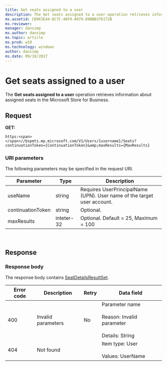 ```yaml
---
title: Get seats assigned to a user
description: The Get seats assigned to a user operation retrieves information about assigned seats in the Microsoft Store for Business.
ms.assetid: CB963E44-8C7C-46F9-A979-89BBB376172B
ms.reviewer: 
manager: dansimp
ms.author: dansimp
ms.topic: article
ms.prod: w10
ms.technology: windows
author: dansimp
ms.date: 09/18/2017
---
```


# Get seats assigned to a user

The **Get seats assigned to a user** operation retrieves information about assigned seats in the Microsoft Store for Business.

## Request

**GET:**

```http
https:<span></span>//bspmts.mp.microsoft.com/V1/Users/{username}/Seats?continuationToken={ContinuationToken}&amp;maxResults={MaxResults}
```

### URI parameters

The following parameters may be specified in the request URI.

|Parameter|Type|Description|
|--- |--- |--- |
|useName|string|Requires UserPrincipalName (UPN). User name of the target user account.|
|continuationToken|string|Optional.|
|maxResults|inteter-32|Optional. Default = 25, Maximum = 100|

 
## Response

### Response body

The response body contains [SeatDetailsResultSet](data-structures-windows-store-for-business.md#seatdetailsresultset).

|Error code|Description|Retry|Data field|
|--- |--- |--- |--- |
|400|Invalid parameters|No|Parameter name<br><br>Reason: Invalid parameter<br><br>Details: String|
|404|Not found||Item type: User<br><br>Values: UserName|

 

 





